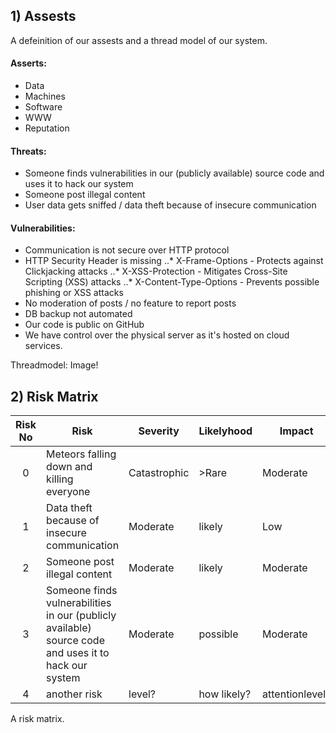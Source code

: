 ## 1) Assests

A defeinition of our assests and a thread model of our system.

#### Asserts:
- Data
- Machines
- Software
- WWW
- Reputation
#### Threats:
- Someone finds vulnerabilities in our (publicly available) source code and uses it to hack our system
- Someone post illegal content
- User data gets sniffed / data theft because of insecure communication
#### Vulnerabilities:
- Communication is not secure over HTTP protocol
- HTTP Security Header is missing
..* X-Frame-Options - Protects against Clickjacking attacks	
..* X-XSS-Protection - Mitigates Cross-Site Scripting (XSS) attacks	
..* X-Content-Type-Options - Prevents possible phishing or XSS attacks		
- No moderation of posts / no feature to report posts
- DB backup not automated
- Our code is public on GitHub
- We have control over the physical server as it's hosted on cloud services.

Threadmodel: Image!

## 2) Risk Matrix

| Risk No    | Risk                        | Severity | Likelyhood | Impact |
| :--------:| --------------------------- | -------- | ---------- | ----------- |
| 0 | Meteors falling down and killing everyone | Catastrophic | >Rare | Moderate |
| 1 | Data theft because of insecure communication | Moderate | likely | Low |
| 2 | Someone post illegal content | Moderate | likely | Moderate |
| 3 | Someone finds vulnerabilities in our (publicly available) source code and uses it to hack our system | Moderate | possible | Moderate |
| 4 | another risk | level? | how likely? | attentionlevel? |

A risk matrix.
